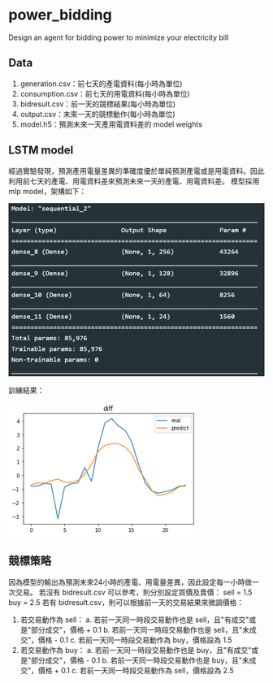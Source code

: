 # power_bidding
Design an agent for bidding power to minimize your electricity bill

## Data
1. generation.csv：前七天的產電資料(每小時為單位)
2. consumption.csv：前七天的用電資料(每小時為單位)
3. bidresult.csv：前一天的競標結果(每小時為單位)
4. output.csv：未來一天的競標動作(每小時為單位)
5. model.h5：預測未來一天產用電資料差的 model weights

## LSTM model
經過實驗發現，預測產用電量差異的準確度優於單純預測產電或是用電資料。因此利用前七天的產電、用電資料差來預測未來一天的產電、用電資料差。
模型採用 mlp model，架構如下：

![image](https://github.com/joeroy5376998/power_bidding/blob/main/image/model_structure.PNG)

訓練結果：

![image](https://github.com/joeroy5376998/power_bidding/blob/main/image/predict.png)

## 競標策略
因為模型的輸出為預測未來24小時的產電、用電量差異，因此設定每一小時做一次交易。
若沒有 bidresult.csv 可以參考，則分別設定買價及賣價：
sell = 1.5
buy = 2.5
若有 bidresult.csv，則可以根據前一天的交易結果來微調價格：
1. 若交易動作為 sell：
  a. 若前一天同一時段交易動作也是 sell，且"有成交"或是"部分成交"，價格 + 0.1
  b. 若前一天同一時段交易動作也是 sell，且"未成交"，價格 - 0.1
  c. 若前一天同一時段交易動作為 buy，價格設為 1.5
2. 若交易動作為 buy：
  a. 若前一天同一時段交易動作也是 buy，且"有成交"或是"部分成交"，價格 - 0.1
  b. 若前一天同一時段交易動作也是 buy，且"未成交"，價格 + 0.1
  c. 若前一天同一時段交易動作為 sell，價格設為 2.5
